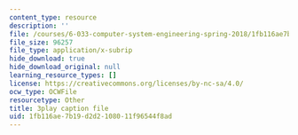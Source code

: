 ```yaml
---
content_type: resource
description: ''
file: /courses/6-033-computer-system-engineering-spring-2018/1fb116ae7b19d2d2108011f96544f8ad_r2_-2KW76ec.srt
file_size: 96257
file_type: application/x-subrip
hide_download: true
hide_download_original: null
learning_resource_types: []
license: https://creativecommons.org/licenses/by-nc-sa/4.0/
ocw_type: OCWFile
resourcetype: Other
title: 3play caption file
uid: 1fb116ae-7b19-d2d2-1080-11f96544f8ad
---
```

